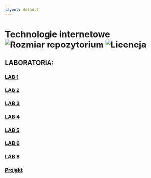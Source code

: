 ```yaml
---
layout: default
---
```

 
# Technologie internetowe ![Rozmiar repozytorium](https://img.shields.io/github/repo-size/Prawy126/Technologie_Internetowe) ![Licencja](https://img.shields.io/github/license/Prawy126/Technologie_Internetowe)

## LABORATORIA:

### [LAB 1](https://prawy126.github.io/Technologie_Internetowe/lab1) 

### [LAB 2](https://prawy126.github.io/Technologie_Internetowe/lab2) 

 
### [LAB 3](https://prawy126.github.io/Technologie_Internetowe/lab3) 


### [LAB 4](https://prawy126.github.io/Technologie_Internetowe/lab4) 


### [LAB 5](https://prawy126.github.io/Technologie_Internetowe/lab5) 


### [LAB 6](https://prawy126.github.io/Technologie_Internetowe/lab6) 


### [LAB 8](https://prawy126.github.io/Technologie_Internetowe/lab8) 

### [Projekt](https://prawy126.github.io/Technologie_Internetowe/projekt/index)



